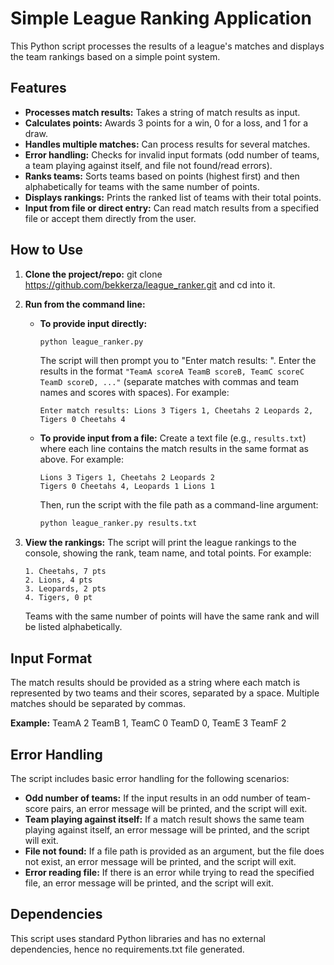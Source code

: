 # Simple League Ranking Application

This Python script processes the results of a league's matches and displays the team rankings based on a simple point system.

## Features

* **Processes match results:** Takes a string of match results as input.
* **Calculates points:** Awards 3 points for a win, 0 for a loss, and 1 for a draw.
* **Handles multiple matches:** Can process results for several matches.
* **Error handling:** Checks for invalid input formats (odd number of teams, a team playing against itself, and file not found/read errors).
* **Ranks teams:** Sorts teams based on points (highest first) and then alphabetically for teams with the same number of points.
* **Displays rankings:** Prints the ranked list of teams with their total points.
* **Input from file or direct entry:** Can read match results from a specified file or accept them directly from the user.

## How to Use

1.  **Clone the project/repo:** git clone https://github.com/bekkerza/league_ranker.git and cd into it.

2.  **Run from the command line:**

    * **To provide input directly:**
        ```bash
        python league_ranker.py
        ```
        The script will then prompt you to "Enter match results: ". Enter the results in the format `"TeamA scoreA TeamB scoreB, TeamC scoreC TeamD scoreD, ..."` (separate matches with commas and team names and scores with spaces). For example:
        ```
        Enter match results: Lions 3 Tigers 1, Cheetahs 2 Leopards 2, Tigers 0 Cheetahs 4
        ```

    * **To provide input from a file:**
        Create a text file (e.g., `results.txt`) where each line contains the match results in the same format as above. For example:
        ```
        Lions 3 Tigers 1, Cheetahs 2 Leopards 2
        Tigers 0 Cheetahs 4, Leopards 1 Lions 1
        ```
        Then, run the script with the file path as a command-line argument:
        ```bash
        python league_ranker.py results.txt
        ```

3.  **View the rankings:** The script will print the league rankings to the console, showing the rank, team name, and total points. For example:
    ```
    1. Cheetahs, 7 pts
    2. Lions, 4 pts
    3. Leopards, 2 pts
    4. Tigers, 0 pt
    ```
    Teams with the same number of points will have the same rank and will be listed alphabetically.

## Input Format

The match results should be provided as a string where each match is represented by two teams and their scores, separated by a space. Multiple matches should be separated by commas.

**Example:**
TeamA 2 TeamB 1, TeamC 0 TeamD 0, TeamE 3 TeamF 2

## Error Handling

The script includes basic error handling for the following scenarios:

* **Odd number of teams:** If the input results in an odd number of team-score pairs, an error message will be printed, and the script will exit.
* **Team playing against itself:** If a match result shows the same team playing against itself, an error message will be printed, and the script will exit.
* **File not found:** If a file path is provided as an argument, but the file does not exist, an error message will be printed, and the script will exit.
* **Error reading file:** If there is an error while trying to read the specified file, an error message will be printed, and the script will exit.

## Dependencies

This script uses standard Python libraries and has no external dependencies, hence no requirements.txt file generated.
